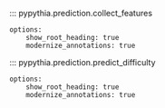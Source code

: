 
::: pypythia.prediction.collect_features

    options:
        show_root_heading: true
        modernize_annotations: true

::: pypythia.prediction.predict_difficulty

    options:
        show_root_heading: true
        modernize_annotations: true
